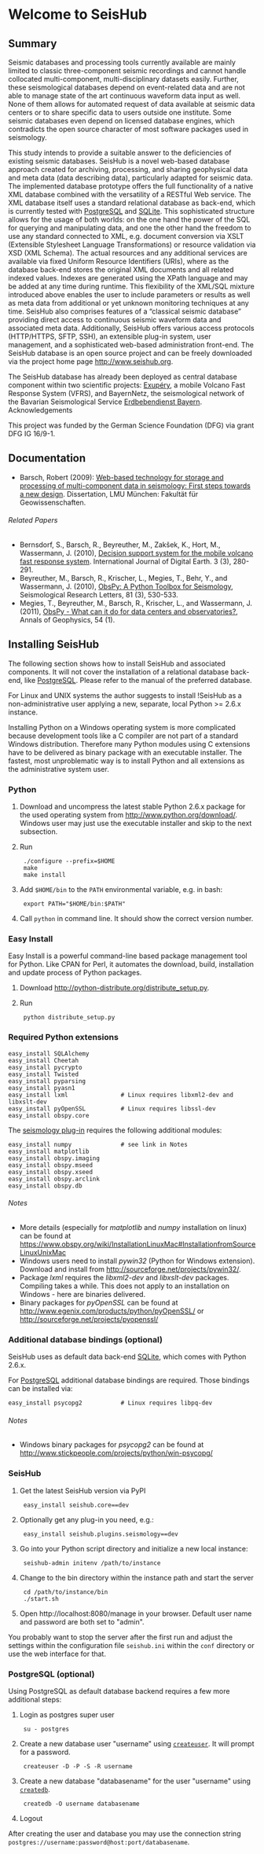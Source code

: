 Welcome to SeisHub
==================

Summary
-------

Seismic databases and processing tools currently available are mainly limited to classic three-component seismic recordings and cannot handle collocated multi-component, multi-disciplinary datasets easily. Further, these seismological databases depend on event-related data and are not able to manage state of the art continuous waveform data input as well. None of them allows for automated request of data available at seismic data centers or to share specific data to users outside one institute. Some seismic databases even depend on licensed database engines, which contradicts the open source character of most software packages used in seismology.

This study intends to provide a suitable answer to the deficiencies of existing seismic databases. SeisHub is a novel web-based database approach created for archiving, processing, and sharing geophysical data and meta data (data describing data), particularly adapted for seismic data. The implemented database prototype offers the full functionality of a native XML database combined with the versatility of a RESTful Web service. The XML database itself uses a standard relational database as back-end, which is currently tested with [PostgreSQL](http://www.postgres.org/) and [SQLite](http://www.sqlite.org/). This sophisticated structure allows for the usage of both worlds: on the one hand the power of the SQL for querying and manipulating data, and one the other hand the freedom to use any standard connected to XML, e.g. document conversion via XSLT (Extensible Stylesheet Language Transformations) or resource validation via XSD (XML Schema). The actual resources and any additional services are available via fixed Uniform Resource Identifiers (URIs), where as the database back-end stores the original XML documents and all related indexed values. Indexes are generated using the XPath language and may be added at any time during runtime. This flexibility of the XML/SQL mixture introduced above enables the user to include parameters or results as well as meta data from additional or yet unknown monitoring techniques at any time. SeisHub also comprises features of a “classical seismic database” providing direct access to continuous seismic waveform data and associated meta data. Additionally, SeisHub offers various access protocols (HTTP/HTTPS, SFTP, SSH), an extensible plug-in system, user management, and a sophisticated web-based administration front-end. The SeisHub database is an open source project and can be freely downloaded via the project home page http://www.seishub.org.

The SeisHub database has already been deployed as central database component within two scientific projects: [Exupéry](http://www.exupery-vfrs.de/), a mobile Volcano Fast Response System (VFRS), and BayernNetz, the seismological network of the Bavarian Seismological Service [Erdbebendienst Bayern](http://www.erdbeben-in-bayern.de/).
Acknowledgements

This project was funded by the German Science Foundation (DFG) via grant DFG IG 16/9-1.

Documentation
-------------

* Barsch, Robert (2009): [Web-based technology for storage and processing of multi-component data in seismology: First steps towards a new design](http://edoc.ub.uni-muenchen.de/11043/). Dissertation, LMU München: Fakultät für Geowissenschaften.

###### Related Papers ######

* Bernsdorf, S., Barsch, R., Beyreuther, M., Zakšek, K., Hort, M., Wassermann, J. (2010), [Decision support system for the mobile volcano fast response system](http://www.tandfonline.com/toc/tjde20/3/3). International Journal of Digital Earth. 3 (3), 280-291.
* Beyreuther, M., Barsch, R., Krischer, L., Megies, T., Behr, Y., and Wassermann, J. (2010), [ObsPy: A Python Toolbox for Seismology](http://www.seismosoc.org/publications/SRL/SRL_81/srl_81-3_es/), Seismological Research Letters, 81 (3), 530-533.
* Megies, T., Beyreuther, M., Barsch, R., Krischer, L., and Wassermann, J. (2011), [ObsPy - What can it do for data centers and observatories?](http://www.annalsofgeophysics.eu/index.php/annals/article/view/4838), Annals of Geophysics, 54 (1).

Installing SeisHub
------------------

The following section shows how to install SeisHub and associated components. It will not cover the installation of a relational database back-end, like [PostgreSQL](http://www.postgresql.org/). Please refer to the manual of the preferred database.

For Linux and UNIX systems the author suggests to install !SeisHub as a non-administrative user applying a new, separate, local Python >= 2.6.x instance.

Installing Python on a Windows operating system is more complicated because development tools like a C compiler are not part of a standard Windows distribution. Therefore many Python modules using C extensions have to be delivered as binary package with an executable installer. The fastest, most unproblematic way is to install Python and all extensions as the administrative system user.


### Python ###

1. Download and uncompress the latest stable Python 2.6.x package for the used operating system from http://www.python.org/download/. Windows user may just use the executable installer and skip to the next subsection.
2. Run 

        ./configure --prefix=$HOME
        make
        make install

3. Add `$HOME/bin` to the `PATH` environmental variable, e.g. in bash:

        export PATH="$HOME/bin:$PATH"

4. Call `python` in command line. It should show the correct version number.


### Easy Install ###

Easy Install is a powerful command-line based package management tool for Python. Like CPAN for Perl, it automates the download, build, installation and update process of Python packages.

1. Download http://python-distribute.org/distribute_setup.py.
2. Run 

        python distribute_setup.py

### Required Python extensions ###

    easy_install SQLAlchemy
    easy_install Cheetah
    easy_install pycrypto
    easy_install Twisted
    easy_install pyparsing
    easy_install pyasn1
    easy_install lxml               # Linux requires libxml2-dev and libxslt-dev
    easy_install pyOpenSSL          # Linux requires libssl-dev
    easy_install obspy.core

The [seismology plug-in](https://github.com/barsch/seishub.plugins.seismology) requires the following additional modules:

    easy_install numpy              # see link in Notes
    easy_install matplotlib
    easy_install obspy.imaging
    easy_install obspy.mseed
    easy_install obspy.xseed
    easy_install obspy.arclink
    easy_install obspy.db

###### Notes ######

* More details (especially for *matplotlib* and *numpy* installation on linux) can be found at https://www.obspy.org/wiki/InstallationLinuxMac#InstallationfromSourceLinuxUnixMac
* Windows users need to install *pywin32* (Python for Windows extension). Download and install from http://sourceforge.net/projects/pywin32/.
* Package *lxml* requires the *libxml2-dev* and *libxslt-dev* packages. Compiling takes a while. This does not apply to an installation on Windows - here are binaries delivered.
* Binary packages for *pyOpenSSL* can be found at http://www.egenix.com/products/python/pyOpenSSL/ or http://sourceforge.net/projects/pyopenssl/


### Additional database bindings (optional) ###

SeisHub uses as default data back-end [SQLite](http://www.sqlite.org/), which comes with Python 2.6.x. 

For [PostgreSQL](http://www.postgresql.org/) additional database bindings are required. Those bindings can be installed via:

    easy_install psycopg2           # Linux requires libpq-dev

###### Notes ######
* Windows binary packages for *psycopg2* can be found at http://www.stickpeople.com/projects/python/win-psycopg/

### SeisHub ###

1. Get the latest SeisHub version via PyPI
        
        easy_install seishub.core==dev

2. Optionally get any plug-in you need, e.g.:

        easy_install seishub.plugins.seismology==dev

3. Go into your Python script directory and initialize a new local instance:
        
        seishub-admin initenv /path/to/instance

4. Change to the bin directory within the instance path and start the server

        cd /path/to/instance/bin
        ./start.sh

5. Open http://localhost:8080/manage in your browser. Default user name and password are both set to "admin".
 
You probably want to stop the server after the first run and adjust the
settings within the configuration file `seishub.ini` within the `conf`
directory or use the web interface for that.

### PostgreSQL (optional) ###

Using PostgreSQL as default database backend requires a few more additional steps:

1. Login as postgres super user

        su - postgres

2. Create a new database user "username" using [`createuser`](http://developer.postgresql.org/pgdocs/postgres/app-createuser.html). It will prompt for a password.

        createuser -D -P -S -R username

3. Create a new database "databasename" for the user "username" using [`createdb`](http://developer.postgresql.org/pgdocs/postgres/app-createdb.html).

        createdb -O username databasename

4. Logout

After creating the user and database you may use the connection string `postgres://username:password@host:port/databasename`.
